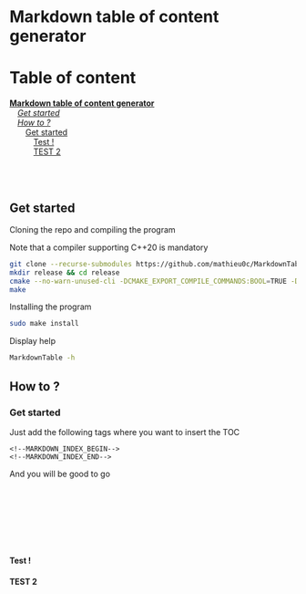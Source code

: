 # Markdown table of content generator

<!--MARKDOWN_INDEX_BEGIN--># Table of content

**[Markdown table of content generator](#markdown-table-of-content-generator)**<br/>
&emsp;*[Get started](#get-started)*<br/>
&emsp;*[How to ?](#how-to-)*<br/>
&emsp;&emsp;[Get started](#get-started-1)<br/>
&emsp;&emsp;&emsp;[Test   !](#test---)<br/>
&emsp;&emsp;&emsp;[TEST 2   ](#test-2)<br/>
<!--MARKDOWN_INDEX_END-->

<br/><br/>
## Get started

Cloning the repo and compiling the program

Note that a compiler supporting C++20 is mandatory
```bash
git clone --recurse-submodules https://github.com/mathieu0c/MarkdownTable.git && cd MarkdownTable
mkdir release && cd release
cmake --no-warn-unused-cli -DCMAKE_EXPORT_COMPILE_COMMANDS:BOOL=TRUE -DCMAKE_BUILD_TYPE:STRING=Release ..
make
```

Installing the program
```bash
sudo make install
```

Display help
```bash
MarkdownTable -h
```

## How to ?

### Get started

Just add the following tags where you want to insert the TOC

```
<!--MARKDOWN_INDEX_BEGIN-->
<!--MARKDOWN_INDEX_END-->
```

And you will be good to go

<br/><br/><br/><br/><br/><br/>

#### Test   !

#### TEST 2   
